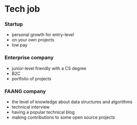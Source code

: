 # Tech job

### Startup
- personal growth for entry-level 
- on your own projects
- low pay


### Enterprise company
- junior-level friendly with a CS degree
- B2C
- portfolio of projects


### FAANG company
- the level of knowledge about data structures and algorithms 
- technical interview
- having a popular technical blog
- making contributions to some open source projects
